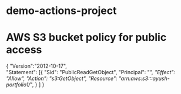 # demo-actions-project

# AWS S3 bucket policy for public access
{
"Version":"2012-10-17",		 	 	 
"Statement": [{
  "Sid": "PublicReadGetObject",
  "Principal": "*",
  "Effect": "Allow",
  "Action": "s3:GetObject",
  "Resource": "arn:aws:s3:::ayush-portfolio1/*",
}
]
}
